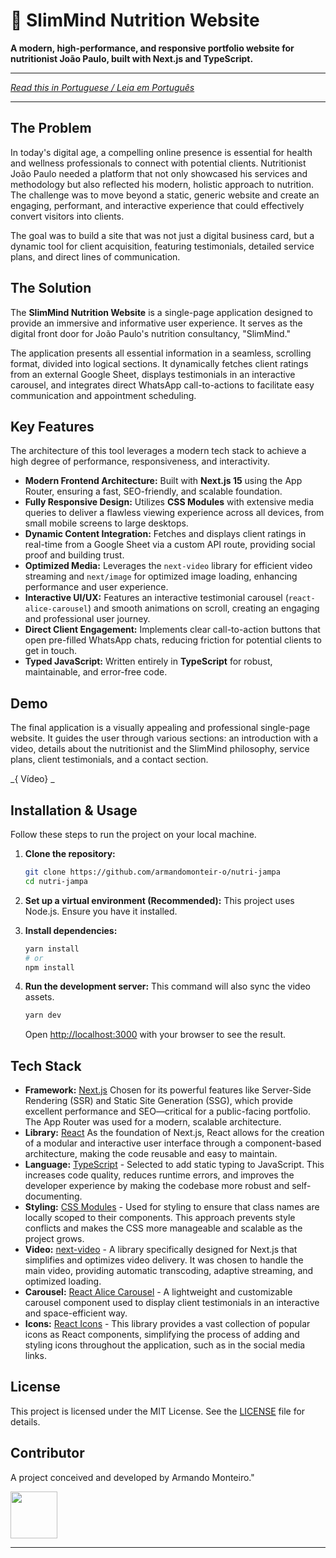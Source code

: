 # 🥗 SlimMind Nutrition Website

**A modern, high-performance, and responsive portfolio website for nutritionist João Paulo, built with Next.js and TypeScript.**

---

_[Read this in Portuguese / Leia em Português](README-PT.md)_

---

## The Problem

In today's digital age, a compelling online presence is essential for health and wellness professionals to connect with potential clients. Nutritionist João Paulo needed a platform that not only showcased his services and methodology but also reflected his modern, holistic approach to nutrition. The challenge was to move beyond a static, generic website and create an engaging, performant, and interactive experience that could effectively convert visitors into clients.

The goal was to build a site that was not just a digital business card, but a dynamic tool for client acquisition, featuring testimonials, detailed service plans, and direct lines of communication.

## The Solution

The **SlimMind Nutrition Website** is a single-page application designed to provide an immersive and informative user experience. It serves as the digital front door for João Paulo's nutrition consultancy, "SlimMind."

The application presents all essential information in a seamless, scrolling format, divided into logical sections. It dynamically fetches client ratings from an external Google Sheet, displays testimonials in an interactive carousel, and integrates direct WhatsApp call-to-actions to facilitate easy communication and appointment scheduling.

## Key Features

The architecture of this tool leverages a modern tech stack to achieve a high degree of performance, responsiveness, and interactivity.

-    **Modern Frontend Architecture:** Built with **Next.js 15** using the App Router, ensuring a fast, SEO-friendly, and scalable foundation.
-    **Fully Responsive Design:** Utilizes **CSS Modules** with extensive media queries to deliver a flawless viewing experience across all devices, from small mobile screens to large desktops.
-    **Dynamic Content Integration:** Fetches and displays client ratings in real-time from a Google Sheet via a custom API route, providing social proof and building trust.
-    **Optimized Media:** Leverages the `next-video` library for efficient video streaming and `next/image` for optimized image loading, enhancing performance and user experience.
-    **Interactive UI/UX:** Features an interactive testimonial carousel (`react-alice-carousel`) and smooth animations on scroll, creating an engaging and professional user journey.
-    **Direct Client Engagement:** Implements clear call-to-action buttons that open pre-filled WhatsApp chats, reducing friction for potential clients to get in touch.
-    **Typed JavaScript:** Written entirely in **TypeScript** for robust, maintainable, and error-free code.

## Demo

The final application is a visually appealing and professional single-page website. It guides the user through various sections: an introduction with a video, details about the nutritionist and the SlimMind philosophy, service plans, client testimonials, and a contact section.

_{ Vídeo} _

## Installation & Usage

Follow these steps to run the project on your local machine.

1.   **Clone the repository:**

     ```bash
     git clone https://github.com/armandomonteir-o/nutri-jampa
     cd nutri-jampa
     ```

2.   **Set up a virtual environment (Recommended):**
     This project uses Node.js. Ensure you have it installed.

3.   **Install dependencies:**

     ```bash
     yarn install
     # or
     npm install
     ```

4.   **Run the development server:**
     This command will also sync the video assets.

     ```bash
     yarn dev
     ```

     Open [http://localhost:3000](https://www.google.com/search?q=http://localhost:3000) with your browser to see the result.

## Tech Stack

-    **Framework:** [Next.js](https://nextjs.org/) Chosen for its powerful features like Server-Side Rendering (SSR) and Static Site Generation (SSG), which provide excellent performance and SEO—critical for a public-facing portfolio. The App Router was used for a modern, scalable architecture.
-    **Library:** [React](https://react.dev/) As the foundation of Next.js, React allows for the creation of a modular and interactive user interface through a component-based architecture, making the code reusable and easy to maintain.
-    **Language:** [TypeScript](https://www.typescriptlang.org/) - Selected to add static typing to JavaScript. This increases code quality, reduces runtime errors, and improves the developer experience by making the codebase more robust and self-documenting.
-    **Styling:** [CSS Modules](https://github.com/css-modules/css-modules) - Used for styling to ensure that class names are locally scoped to their components. This approach prevents style conflicts and makes the CSS more manageable and scalable as the project grows.
-    **Video:** [next-video](https://next-video.dev/) - A library specifically designed for Next.js that simplifies and optimizes video delivery. It was chosen to handle the main video, providing automatic transcoding, adaptive streaming, and optimized loading.
-    **Carousel:** [React Alice Carousel](https://github.com/maxmarinich/react-alice-carousel) - A lightweight and customizable carousel component used to display client testimonials in an interactive and space-efficient way.
-    **Icons:** [React Icons](https://react-icons.github.io/react-icons/) - This library provides a vast collection of popular icons as React components, simplifying the process of adding and styling icons throughout the application, such as in the social media links.

## License

This project is licensed under the MIT License. See the [LICENSE](LICENSE) file for details.

## Contributor

A project conceived and developed by Armando Monteiro."

<a href="https://github.com/armandomonteir-o">
  <img src="https://avatars.githubusercontent.com/u/141039211?v=4" width="75" height="75">
</a>

---
